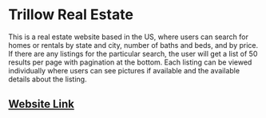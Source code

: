 # Trillow Real Estate

This is a real estate website based in the US, where users can search for homes or rentals by state and city, number of baths and beds, and by price. If there are any listings for the particular search, the user will get a list of 50 results per page with pagination at the bottom. Each listing can be viewed individually where users can see pictures if available and the available details about the listing.

## [Website Link](https://trillow-real-estate.pages.dev/)
